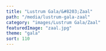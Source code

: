 ```yaml
---
title: "Lustrum Gala/&#8203;Zaal"
path: "/media/lustrum-gala-zaal"
category: "images/Lustrum Gala/Zaal"
featuredImage: "zaal.jpg"
theme: "gala"
sort: 110
---
```

